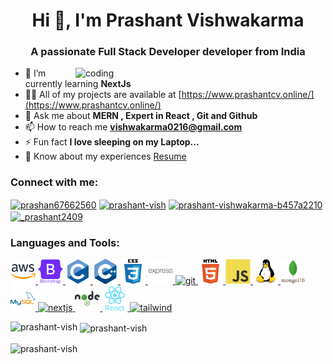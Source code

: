 <h1 align="center">Hi 👋, I'm Prashant Vishwakarma</h1>
<h3 align="center">A passionate Full Stack Developer developer from India</h3>
<img
  align="right"
  alt="coding"
  width="400"
  src="https://user-images.githubusercontent.com/74038190/212750147-854a394f-fee9-4080-9770-78a4b7ece53f.gif"
/>
<!-- <p align="left">
  <img
    src="https://komarev.com/ghpvc/?username=prashant-vish&label=Profile%20views&color=0e75b6&style=flat"
    alt="prashant-vish"
  />
</p> -->

- 🌱 I’m currently learning **NextJs** <br />
- 👨‍💻 All of my projects are available at
[https://www.prashantcv.online/](https://www.prashantcv.online/)
- 💬 Ask me about **MERN , Expert in React , Git and Github** <br />
- 📫 How to reach me **vishwakarma0216@gmail.com** <br />
- ⚡ Fun fact **I love sleeping on my Laptop...**<br />
- 📄 Know about my
experiences
  [Resume](https://drive.google.com/file/d/1rXxSLUA6p7MXOI7t3I26iLBJObGDkof3/view?usp=sharing)

<h3 align="left">Connect with me:</h3>
<p align="left">
  <a href="https://twitter.com/prashan67662560" target="blank"
    ><img
      align="center"
      src="https://raw.githubusercontent.com/rahuldkjain/github-profile-readme-generator/master/src/images/icons/Social/twitter.svg"
      alt="prashan67662560"
      height="30"
      width="40"
  /></a>
  <a href="https://www.leetcode.com/prashant-vish" target="blank"
    ><img
      align="center"
      src="https://raw.githubusercontent.com/rahuldkjain/github-profile-readme-generator/master/src/images/icons/Social/leet-code.svg"
      alt="prashant-vish"
      height="30"
      width="40"
  /></a>
<a href="https://linkedin.com/in/prashant-vishwakarma-b457a2210"
    target="blank"
    ><img
      align="center"
      src="https://raw.githubusercontent.com/rahuldkjain/github-profile-readme-generator/master/src/images/icons/Social/linked-in-alt.svg"
      alt="prashant-vishwakarma-b457a2210"
      height="30"
      width="40"
  /></a>
  <a href="https://instagram.com/prashant2409_" target="blank"
    ><img
      align="center"
      src="https://raw.githubusercontent.com/rahuldkjain/github-profile-readme-generator/master/src/images/icons/Social/instagram.svg"
      alt="_prashant2409"
      height="30"
      width="40"
  /></a>
</p>

<h3 align="left">Languages and Tools:</h3>
<p align="left">
  <a href="https://aws.amazon.com" target="_blank" rel="noreferrer">
    <img
      src="https://raw.githubusercontent.com/devicons/devicon/master/icons/amazonwebservices/amazonwebservices-original-wordmark.svg"
      alt="aws"
      width="40"
      height="40"
    />
  </a>
  <a href="https://getbootstrap.com" target="_blank" rel="noreferrer">
    <img
      src="https://raw.githubusercontent.com/devicons/devicon/master/icons/bootstrap/bootstrap-plain-wordmark.svg"
      alt="bootstrap"
      width="40"
      height="40"
    />
  </a>
  <a href="https://www.cprogramming.com/" target="_blank" rel="noreferrer">
    <img
      src="https://raw.githubusercontent.com/devicons/devicon/master/icons/c/c-original.svg"
      alt="c"
      width="40"
      height="40"
    />
  </a>
  <a href="https://www.w3schools.com/cpp/" target="_blank" rel="noreferrer">
    <img
      src="https://raw.githubusercontent.com/devicons/devicon/master/icons/cplusplus/cplusplus-original.svg"
      alt="cplusplus"
      width="40"
      height="40"
    />
  </a>
  <a href="https://www.w3schools.com/css/" target="_blank" rel="noreferrer">
    <img
      src="https://raw.githubusercontent.com/devicons/devicon/master/icons/css3/css3-original-wordmark.svg"
      alt="css3"
      width="40"
      height="40"
    />
  </a>
  <a href="https://expressjs.com" target="_blank" rel="noreferrer">
    <img
      src="https://raw.githubusercontent.com/devicons/devicon/master/icons/express/express-original-wordmark.svg"
      alt="express"
      width="40"
      height="40"
    />
  </a>
  <a href="https://git-scm.com/" target="_blank" rel="noreferrer">
    <img
      src="https://www.vectorlogo.zone/logos/git-scm/git-scm-icon.svg"
      alt="git"
      width="40"
      height="40"
    />
  </a>
  <a href="https://www.w3.org/html/" target="_blank" rel="noreferrer">
    <img
      src="https://raw.githubusercontent.com/devicons/devicon/master/icons/html5/html5-original-wordmark.svg"
      alt="html5"
      width="40"
      height="40"
    />
  </a>
  <a
    href="https://developer.mozilla.org/en-US/docs/Web/JavaScript"
    target="_blank"
    rel="noreferrer"
  >
    <img
      src="https://raw.githubusercontent.com/devicons/devicon/master/icons/javascript/javascript-original.svg"
      alt="javascript"
      width="40"
      height="40"
    />
  </a>
  <a href="https://www.linux.org/" target="_blank" rel="noreferrer">
    <img
      src="https://raw.githubusercontent.com/devicons/devicon/master/icons/linux/linux-original.svg"
      alt="linux"
      width="40"
      height="40"
    />
  </a>
  <a href="https://www.mongodb.com/" target="_blank" rel="noreferrer">
    <img
      src="https://raw.githubusercontent.com/devicons/devicon/master/icons/mongodb/mongodb-original-wordmark.svg"
      alt="mongodb"
      width="40"
      height="40"
    />
  </a>
  <a href="https://www.mysql.com/" target="_blank" rel="noreferrer">
    <img
      src="https://raw.githubusercontent.com/devicons/devicon/master/icons/mysql/mysql-original-wordmark.svg"
      alt="mysql"
      width="40"
      height="40"
    />
  </a>
  <a href="https://nextjs.org/" target="_blank" rel="noreferrer">
    <img
      src="https://cdn.worldvectorlogo.com/logos/nextjs-2.svg"
      alt="nextjs"
      width="40"
      height="40"
    />
  </a>
  <a href="https://nodejs.org" target="_blank" rel="noreferrer">
    <img
      src="https://raw.githubusercontent.com/devicons/devicon/master/icons/nodejs/nodejs-original-wordmark.svg"
      alt="nodejs"
      width="40"
      height="40"
    />
  </a>
  <a href="https://reactjs.org/" target="_blank" rel="noreferrer">
    <img
      src="https://raw.githubusercontent.com/devicons/devicon/master/icons/react/react-original-wordmark.svg"
      alt="react"
      width="40"
      height="40"
    />
  </a>
  <a href="https://tailwindcss.com/" target="_blank" rel="noreferrer">
    <img
      src="https://www.vectorlogo.zone/logos/tailwindcss/tailwindcss-icon.svg"
      alt="tailwind"
      width="40"
      height="40"
    />
  </a>
</p>

<p>
  <img
    align="left"
    src="https://github-readme-stats.vercel.app/api/top-langs?username=prashant-vish&show_icons=true&locale=en&layout=compact"
    alt="prashant-vish"
  />
</p>

<p>
  &nbsp;<img
    align="center"
    src="https://github-readme-stats.vercel.app/api?username=prashant-vish&show_icons=true&locale=en"
    alt="prashant-vish"
  />
</p>

<p>
  <img
    align="center"
    src="https://github-readme-streak-stats.herokuapp.com/?user=prashant-vish&"
    alt="prashant-vish"
  />
</p>

